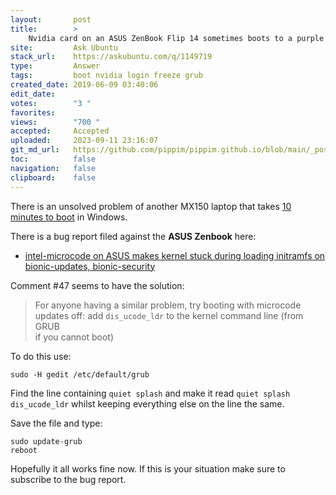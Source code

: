 ```yaml
---
layout:       post
title:        >
    Nvidia card on an ASUS ZenBook Flip 14 sometimes boots to a purple screen
site:         Ask Ubuntu
stack_url:    https://askubuntu.com/q/1149719
type:         Answer
tags:         boot nvidia login freeze grub
created_date: 2019-06-09 03:40:06
edit_date:    
votes:        "3 "
favorites:    
views:        "700 "
accepted:     Accepted
uploaded:     2023-09-11 23:16:07
git_md_url:   https://github.com/pippim/pippim.github.io/blob/main/_posts/2019/2019-06-09-Nvidia-card-on-an-ASUS-ZenBook-Flip-14-sometimes-boots-to-a-purple-screen.md
toc:          false
navigation:   false
clipboard:    false
---
```


There is an unsolved problem of another MX150 laptop that takes [10 minutes to boot][1] in Windows.

There is a bug report filed against the **ASUS Zenbook** here:

- [intel-microcode on ASUS makes kernel stuck during loading initramfs on bionic-updates, bionic-security][2]

Comment #47 seems to have the solution:

> For anyone having a similar problem, try booting with microcode  
> updates off: add `dis_ucode_ldr` to the kernel command line (from GRUB  
> if you cannot boot)  

To do this use:

``` 
sudo -H gedit /etc/default/grub
```

Find the line containing `quiet splash` and make it read `quiet splash dis_ucode_ldr` whilst keeping everything else on the line the same.

Save the file and type:

``` 
sudo update-grub
reboot
```

Hopefully it all works fine now. If this is your situation make sure to subscribe to the bug report.

  [1]: https://forums.tomsguide.com/threads/new-laptop-takes-10-mins-to-boot-up.199278/
  [2]: https://bugs.launchpad.net/ubuntu/+source/linux/+bug/1829620
